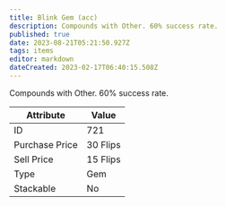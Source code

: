 ```yaml
---
title: Blink Gem (acc)
description: Compounds with Other. 60% success rate.
published: true
date: 2023-08-21T05:21:50.927Z
tags: items
editor: markdown
dateCreated: 2023-02-17T06:40:15.508Z
---
```


Compounds with Other. 60% success rate.

|Attribute|Value|
|-|-|
|ID|721|
|Purchase Price|30 Flips|
|Sell Price|15 Flips|
|Type|Gem|
|Stackable|No|

